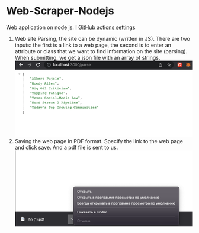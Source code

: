 # Web-Scraper-Nodejs

Web application on node js. ! [GitHub actions settings](./img/first.png)

1. Web site Parsing, the site can be dynamic (written in JS). There are two inputs: the first is a
   link to a web page, the second is to enter an attribute or class that we want to find information
   on the site (parsing). When submitting, we get a json file with an array of strings.
   ![GitHub actions settings](./img/json.png)
2. Saving the web page in PDF format. Specify the link to the web page and click save. And a pdf
   file is sent to us. ![GitHub actions settings](./img/pdf.png)
